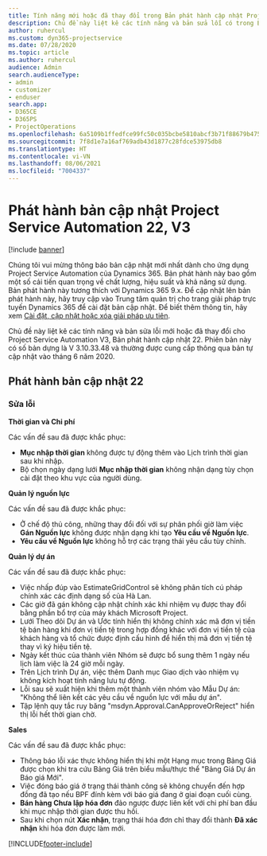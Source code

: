 ```yaml
---
title: Tính năng mới hoặc đã thay đổi trong Bản phát hành cập nhật Project Service Automation 22, V3
description: Chủ đề này liệt kê các tính năng và bản sửa lỗi có trong Bản phát hành cập nhật Project Service Automation 22, V3.
author: ruhercul
ms.custom: dyn365-projectservice
ms.date: 07/28/2020
ms.topic: article
ms.author: ruhercul
audience: Admin
search.audienceType:
- admin
- customizer
- enduser
search.app:
- D365CE
- D365PS
- ProjectOperations
ms.openlocfilehash: 6a5109b1ffedfce99fc50c035bcbe5810abcf3b71f88679b47561d69daa9f3ab
ms.sourcegitcommit: 7f8d1e7a16af769adb43d1877c28fdce53975db8
ms.translationtype: HT
ms.contentlocale: vi-VN
ms.lasthandoff: 08/06/2021
ms.locfileid: "7004337"
---
```

# <a name="project-service-automation-update-release-22-v3"></a>Phát hành bản cập nhật Project Service Automation 22, V3

[!include [banner](../includes/psa-now-project-operations.md)]

Chúng tôi vui mừng thông báo bản cập nhật mới nhất dành cho ứng dụng Project Service Automation của Dynamics 365. Bản phát hành này bao gồm một số cải tiến quan trọng về chất lượng, hiệu suất và khả năng sử dụng. Bản phát hành này tương thích với Dynamics 365 9.x. Để cập nhật lên bản phát hành này, hãy truy cập vào Trung tâm quản trị cho trang giải pháp trực tuyến Dynamics 365 để cài đặt bản cập nhật. Để biết thêm thông tin, hãy xem [Cài đặt, cập nhật hoặc xóa giải pháp ưu tiên](/power-platform/admin/install-remove-preferred-solution).

Chủ đề này liệt kê các tính năng và bản sửa lỗi mới hoặc đã thay đổi cho Project Service Automation V3, Bản phát hành cập nhật 22. Phiên bản này có số bản dựng là V 3.10.33.48 và thường được cung cấp thông qua bản tự cập nhật vào tháng 6 năm 2020.

## <a name="update-release-22"></a>Phát hành bản cập nhật 22

### <a name="bug-fixes"></a>Sửa lỗi



**Thời gian và Chi phí**

Các vấn đề sau đã được khắc phục:

- **Mục nhập thời gian** không được tự động thêm vào Lịch trình thời gian sau khi nhập.
- Bộ chọn ngày dạng lưới **Mục nhập thời gian** không nhận dạng tùy chọn cài đặt theo khu vực của người dùng.

**Quản lý nguồn lực**

Các vấn đề sau đã được khắc phục:

- Ở chế độ thủ công, những thay đổi đối với sự phân phối giờ làm việc **Gán Nguồn lực** không được nhận dạng khi tạo **Yêu cầu về Nguồn lực**.
- **Yêu cầu về Nguồn lực** không hỗ trợ các trạng thái yêu cầu tùy chỉnh.

**Quản lý dự án**

Các vấn đề sau đã được khắc phục:

- Việc nhấp đúp vào EstimateGridControl sẽ không phân tích cú pháp chính xác các định dạng số của Hà Lan.
- Các giờ đã gán không cập nhật chính xác khi nhiệm vụ được thay đổi bằng phần bổ trợ của máy khách Microsoft Project.
- Lưới Theo dõi Dự án và Ước tính hiển thị không chính xác mã đơn vị tiền tệ bán hàng khi đơn vị tiền tệ trong hợp đồng khác với đơn vị tiền tệ của khách hàng và tổ chức được định cấu hình để hiển thị mã đơn vị tiền tệ thay vì ký hiệu tiền tệ.
- Ngày kết thúc của thành viên Nhóm sẽ được bổ sung thêm 1 ngày nếu lịch làm việc là 24 giờ mỗi ngày.
- Trên Lịch trình Dự án, việc thêm Danh mục Giao dịch vào nhiệm vụ không kích hoạt tính năng lưu tự động.
- Lỗi sau sẽ xuất hiện khi thêm một thành viên nhóm vào Mẫu Dự án: "Không thể liên kết các yêu cầu về nguồn lực với mẫu dự án". 
- Tập lệnh quy tắc ruy băng "msdyn.Approval.CanApproveOrReject" hiển thị lỗi hết thời gian chờ.

**Sales**

Các vấn đề sau đã được khắc phục:

- Thông báo lỗi xác thực không hiển thị khi một Hạng mục trong Bảng Giá được chọn khi tra cứu Bảng Giá trên biểu mẫu/thực thể "Bảng Giá Dự án Báo giá Mới".
- Việc đóng báo giá ở trạng thái thành công sẽ không chuyển đến hợp đồng đã tạo nếu BPF đính kèm với báo giá đang ở giai đoạn cuối cùng.
- **Bán hàng Chưa lập hóa đơn** đảo ngược được liên kết với chi phí ban đầu khi mục nhập thời gian được thu hồi.
- Sau khi chọn nút **Xác nhận**, trạng thái hóa đơn chỉ thay đổi thành **Đã xác nhận** khi hóa đơn được làm mới.


[!INCLUDE[footer-include](../includes/footer-banner.md)]